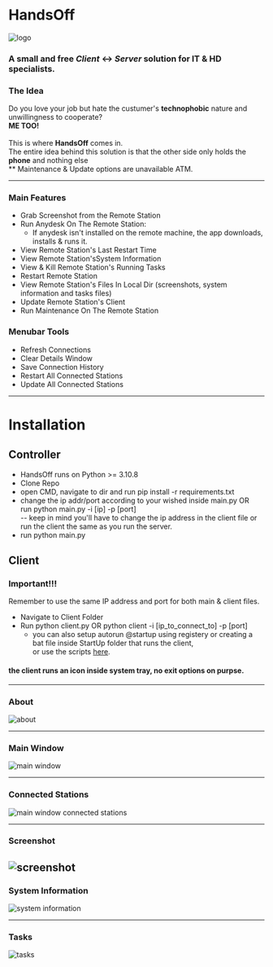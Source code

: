 # HandsOff
![logo](https://github.com/GShwartz/HandsOff/raw/main/Images/HandsOff_resized.png) <br />
### A small and free <i>Client</i> <-> <i>Server</i> solution for IT & HD specialists.  <br />

### The Idea
Do you love your job but hate the custumer's <b>technophobic</b> nature and unwillingness to cooperate? <br />
<b>ME TOO!</b> <br /><br /> 
This is where <b>HandsOff</b> comes in. <br />
The entire idea behind this solution is that the other side only holds the <b>phone</b> and nothing else<br />
** Maintenance & Update options are unavailable ATM.

---
### Main Features
- Grab Screenshot from the Remote Station
- Run Anydesk On The Remote Station: <br />
  * If anydesk isn't installed on the remote machine, the app downloads, installs & runs it. <br />
- View Remote Station's Last Restart Time
- View Remote Station'sSystem Information
- View & Kill Remote Station's Running Tasks
- Restart Remote Station
- View Remote Station's Files In Local Dir (screenshots, system information and tasks files)
- Update Remote Station's Client
- Run Maintenance On The Remote Station

### Menubar Tools
- Refresh Connections
- Clear Details Window
- Save Connection History
- Restart All Connected Stations
- Update All Connected Stations

---
# Installation #
## Controller ##
* HandsOff runs on Python >= 3.10.8
* Clone Repo
* open CMD, navigate to dir and run pip install -r requirements.txt
* change the ip addr/port according to your wished inside main.py OR <br />
  run python main.py -i [ip] -p [port] <br />
  -- keep in mind you'll have to change the ip address in the client file or run the client the same as you run the server.
* run python main.py

## Client ##
### Important!!!
  Remember to use the same IP address and port for both main & client files.
* Navigate to Client Folder
* Run python client.py OR python client -i [ip_to_connect_to] -p [port]
  - you can also setup autorun @startup using registery or creating a bat file inside StartUp folder that runs the client, <br />
  or use the scripts [here](https://github.com/GShwartz/HandsOff/tree/main/Client).

#### the client runs an icon inside system tray, no exit options on purpse.
---


### About
![about](https://github.com/GShwartz/HandsOff/raw/main/Images/POC/about.JPG)

------
### Main Window
![main window](https://github.com/GShwartz/HandsOff/raw/main/Images/POC/main_window.JPG)

------
### Connected Stations
![main window connected stations](https://github.com/GShwartz/HandsOff/raw/main/Images/POC/main_window_connected.JPG)

------
### Screenshot
![screenshot](https://github.com/GShwartz/HandsOff/raw/main/Images/POC/screenshot.JPG)
------

### System Information
![system information](https://github.com/GShwartz/HandsOff/raw/main/Images/POC/sysinfo.JPG)

------
### Tasks
![tasks](https://github.com/GShwartz/HandsOff/raw/main/Images/POC/tasks.JPG)
